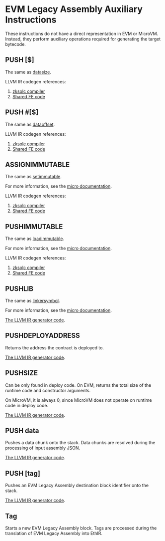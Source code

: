# EVM Legacy Assembly Auxiliary Instructions

These instructions do not have a direct representation in EVM or MicroVM. Instead, they perform auxiliary operations
required for generating the target bytecode.

## PUSH [$]

The same as [datasize](yul.md#datasize).

LLVM IR codegen references:

1. [zksolc compiler](https://github.com/tidalchain/micro-compiler-solidity/blob/main/src/evmla/ethereal_ir/function/block/element/mod.rs#L144)
2. [Shared FE code](https://github.com/tidalchain/micro-compiler-llvm-context/blob/main/src/microvm/evm/create.rs#L149)

## PUSH #[$]

The same as [dataoffset](yul.md#dataoffset).

LLVM IR codegen references:

1. [zksolc compiler](https://github.com/tidalchain/micro-compiler-solidity/blob/main/src/evmla/ethereal_ir/function/block/element/mod.rs#L135)
2. [Shared FE code](https://github.com/tidalchain/micro-compiler-llvm-context/blob/main/src/microvm/evm/create.rs#L97)

## ASSIGNIMMUTABLE

The same as [setimmutable](yul.md#setimmutable).

For more information, see the
[micro documentation](https://micro.micro.io/docs/reference/architecture/differences-with-ethereum.html#setimmutable-loadimmutable).

LLVM IR codegen references:

1. [zksolc compiler](https://github.com/tidalchain/micro-compiler-solidity/blob/main/src/evmla/ethereal_ir/function/block/element/mod.rs#L760)
2. [Shared FE code](https://github.com/tidalchain/micro-compiler-llvm-context/blob/main/src/microvm/evm/immutable.rs#L79)

## PUSHIMMUTABLE

The same as [loadimmutable](yul.md#loadimmutable).

For more information, see the
[micro documentation](https://micro.micro.io/docs/reference/architecture/differences-with-ethereum.html#setimmutable-loadimmutable).

LLVM IR codegen references:

1. [zksolc compiler](https://github.com/tidalchain/micro-compiler-solidity/blob/main/src/evmla/ethereal_ir/function/block/element/mod.rs#L747)
2. [Shared FE code](https://github.com/tidalchain/micro-compiler-llvm-context/blob/main/src/microvm/evm/immutable.rs#L17)

## PUSHLIB

The same as [linkersymbol](yul.md#linkersymbol).

For more information, see the
[micro documentation](https://micro.micro.io/docs/reference/architecture/differences-with-ethereum.html#libraries).

[The LLVM IR generator code](https://github.com/tidalchain/micro-compiler-solidity/blob/main/src/yul/parser/statement/expression/function_call/mod.rs#L956).

## PUSHDEPLOYADDRESS

Returns the address the contract is deployed to.

[The LLVM IR generator code](https://github.com/tidalchain/micro-compiler-solidity/blob/main/src/yul/parser/statement/expression/function_call/mod.rs#L956).

## PUSHSIZE

Can be only found in deploy code. On EVM, returns the total size of the runtime code and constructor arguments.

On MicroVM, it is always 0, since MicroVM does not operate on runtime code in deploy code.

[The LLVM IR generator code](https://github.com/tidalchain/micro-compiler-solidity/blob/main/src/yul/parser/statement/expression/function_call/mod.rs#L907).

## PUSH data

Pushes a data chunk onto the stack. Data chunks are resolved during the processing of input assembly JSON.

[The LLVM IR generator code](https://github.com/tidalchain/micro-compiler-solidity/blob/main/src/evmla/ethereal_ir/function/block/element/mod.rs#L164).

## PUSH [tag]

Pushes an EVM Legacy Assembly destination block identifier onto the stack.

[The LLVM IR generator code](https://github.com/tidalchain/micro-compiler-solidity/blob/main/src/evmla/assembly/instruction/stack.rs#L31).

## Tag

Starts a new EVM Legacy Assembly block. Tags are processed during the translation of EVM Legacy Assembly into EthIR.
